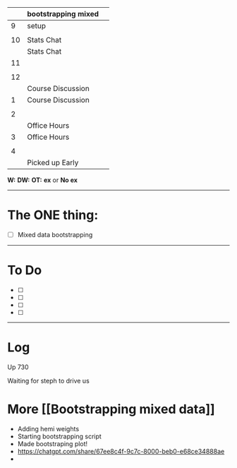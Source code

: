 
|     | bootstrapping mixed |     |
| --- | ------------------- | --- |
| 9   | setup               |     |
|     |                     |     |
| 10  | Stats Chat          |     |
|     | Stats Chat          |     |
| 11  |                     |     |
|     |                     |     |
| 12  |                     |     |
|     | Course Discussion   |     |
| 1   | Course Discussion   |     |
|     |                     |     |
| 2   |                     |     |
|     | Office Hours        |     |
| 3   | Office Hours        |     |
|     |                     |     |
| 4   |                     |     |
|     | Picked up Early     |     |

**W:**
**DW:**
**OT:**
**ex** or **No ex**

---
# The ONE thing: 
- [ ] Mixed data bootstrapping

---
# To Do

- [ ] 
- [ ] 
- [ ] 
- [ ] 

---

# Log

Up 730

Waiting for steph to drive us

# More [[Bootstrapping mixed data]]
- Adding hemi weights
- Starting bootstrapping script
- Made bootstraping plot! 
- https://chatgpt.com/share/67ee8c4f-9c7c-8000-beb0-e68ce34888ae
- 